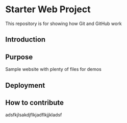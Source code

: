 # Starter Web Project

This repository is for showing how Git and GitHub work

## Introduction

## Purpose

Sample website with plenty of files for demos
## Deployment

## How to contribute
adsfkjlsakdjflkjadflkjjkladsf